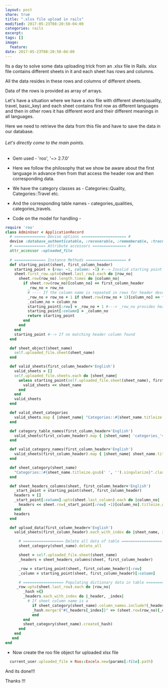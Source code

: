 ```yaml
---
layout: post
share: true
title: ".xlsx file upload in rails"
modified: 2017-05-23T08:20:50-04:00
categories: rails
excerpt:
tags: []
image:
  feature:
date: 2017-05-23T08:20:50-04:00
---
```


Its a day to solve some data uploading trick from an .xlsx file in Rails. xlsx file contains different sheets in it and each sheet has rows and columns.

All the data resides in these rows and columns of different sheets.

Data of the rows is provided as array of arrays.

Let's have a situation where we have a xlsx file with different sheets(quality, travel, basic_key) and each sheet contains first row as different languages and then in other rows it has different word and their different meanings in all languages.

Here we need to retrieve the data from this file and have to save the data in our database.

###### Let's  directly come to the main points. 

* Gem used  -   'roo', '~> 2.7.0'
* Here we follow the philosophy that we show be aware about the first language in advance then from that access the header row and then corresponding data. 

* We have the category classes as - Categories::Quality,  Categories::Travel etc.
* And the corresponding table names - categories_qualities, categories_travels.

* Code on the model for handling - 

```ruby
require 'roo'
class AdminUser < ApplicationRecord
  # ============== Devise options ==================== #  
  devise :database_authenticatable, :recoverable, :rememberable, :trackable, :validatable
  # ============== Attribute accessors =============== #  
  attr_accessor :uploaded_file
  
  # ============== Instance Methods ================== #  
  def starting_point(sheet, first_column_header)
    starting_point = {row: -1, column: -1} #--> Invalid starting point    
    sheet.first_row.upto(sheet.last_row).each do |row_no|
      sheet.row(row_no).length.times do |column_no|
        if sheet.row(row_no)[column_no] == first_column_header          
          _row_no = row_no
          # ---- If the column name is repeated in rows for header description ---- #          
          _row_no = row_no + 1 if sheet.row(row_no + 1)[column_no] == first_column_header          
          _column_no = column_no
          starting_point[:row] = _row_no + 1 #---> _row_no provides header row no.          
          starting_point[:column] = _column_no          
          return starting_point        
        end      
      end    
    end    
    starting_point #--> If no matching header column found  
  end

  def sheet_object(sheet_name)
    self.uploaded_file.sheet(sheet_name)
  end

  def valid_sheets(first_column_header='English')
    valid_sheets = []
    self.uploaded_file.sheets.each do |sheet_name|
      unless starting_point(self.uploaded_file.sheet(sheet_name), first_column_header) == {row: -1, column: -1}
        valid_sheets << sheet_name      
      end    
    end    
    valid_sheets  
  end

  def valid_sheet_categories    
    valid_sheets.map { |sheet_name| "Categories::#{sheet_name.titleize.gsub(' ', '').singularize}".classify.constantize }
  end

  def category_table_names(first_column_header='English')
    valid_sheets(first_column_header).map { |sheet_name| 'categories_'+sheet_name.titleize.gsub(' ', '').underscore.pluralize }
  end

  def valid_category_names(first_column_header='English')
    valid_sheets(first_column_header).map { |sheet_name| sheet_name.titleize.gsub(' ', '').underscore.singularize }
  end

  def sheet_category(sheet_name)
    "Categories::#{sheet_name.titleize.gsub(' ', '').singularize}".classify.constantize
  end

  def sheet_headers_columns(sheet, first_column_header='English')
    _start_point = starting_point(sheet, first_column_header)
    headers = []
    _start_point[:column].upto(sheet.last_column).each do |column_no|
      headers << sheet.row(_start_point[:row] -1)[column_no].titleize.gsub(' ', '').underscore if !!sheet.row(_start_point[:row] -1)[column_no]
    end    
    headers  
  end

  def upload_data(first_column_header='English')
    valid_sheets(first_column_header).each_with_index do |sheet_name, index|

      # ================== Delete all data of table ================== #      
      sheet_category(sheet_name).delete_all

      sheet = self.uploaded_file.sheet(sheet_name)
      _headers = sheet_headers_columns(sheet, first_column_header)

      _row = starting_point(sheet, first_column_header)[:row]
      _column = starting_point(sheet, first_column_header)[:column]

      # ================== Populating dictionary data in table ======== #      
     _row.upto(sheet.last_row).each do |row_no|
        _hash ={}
        _headers.each_with_index do |_header, _index|
          # If sheet column name is a          
            if sheet_category(sheet_name).column_names.include?(_headers[_index])
            _hash.merge!("#{_headers[_index]}" => (sheet.row(row_no)[_column + _index]))
            end        
        end        
        sheet_category(sheet_name).create(_hash)
      end    
    end  
   end
end
```

* Now create the roo file object for uploaded xlsx file

```ruby
  current_user.uploaded_file = Roo::Excelx.new(params[:file].path)
```

And its done!!!

Thanks !!!
